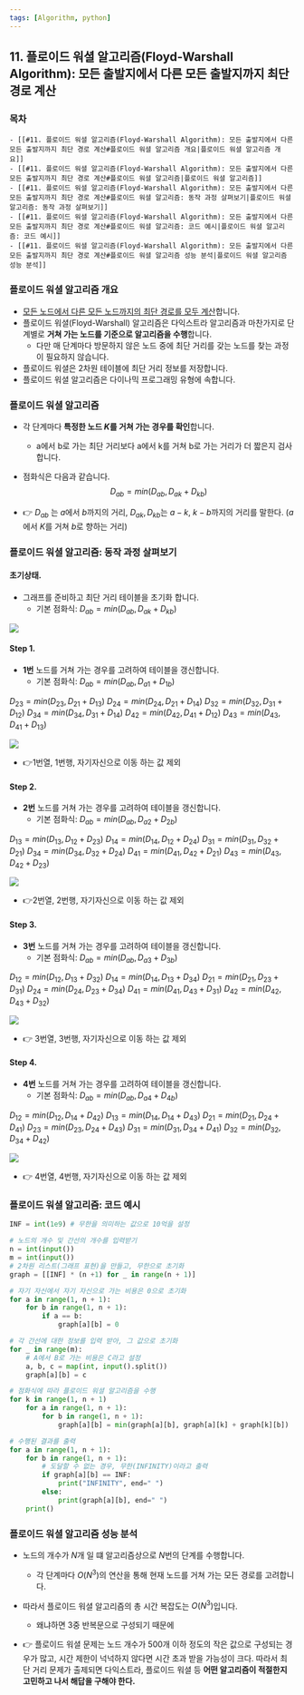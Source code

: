 ```yaml
---
tags: [Algorithm, python]
---
```


## 11. 플로이드 워셜 알고리즘(Floyd-Warshall Algorithm): 모든 출발지에서 다른 모든 출발지까지 최단 경로 계산


### 목차
```ad-note
- [[#11. 플로이드 워셜 알고리즘(Floyd-Warshall Algorithm): 모든 출발지에서 다른 모든 출발지까지 최단 경로 계산#플로이드 워셜 알고리즘 개요|플로이드 워셜 알고리즘 개요]]
- [[#11. 플로이드 워셜 알고리즘(Floyd-Warshall Algorithm): 모든 출발지에서 다른 모든 출발지까지 최단 경로 계산#플로이드 워셜 알고리즘|플로이드 워셜 알고리즘]]
- [[#11. 플로이드 워셜 알고리즘(Floyd-Warshall Algorithm): 모든 출발지에서 다른 모든 출발지까지 최단 경로 계산#플로이드 워셜 알고리즘: 동작 과정 살펴보기|플로이드 워셜 알고리즘: 동작 과정 살펴보기]]
- [[#11. 플로이드 워셜 알고리즘(Floyd-Warshall Algorithm): 모든 출발지에서 다른 모든 출발지까지 최단 경로 계산#플로이드 워셜 알고리즘: 코드 예시|플로이드 워셜 알고리즘: 코드 예시]]
- [[#11. 플로이드 워셜 알고리즘(Floyd-Warshall Algorithm): 모든 출발지에서 다른 모든 출발지까지 최단 경로 계산#플로이드 워셜 알고리즘 성능 분석|플로이드 워셜 알고리즘 성능 분석]]
```


### 플로이드 워셜 알고리즘 개요
- <u>모든 노드에서 다른 모든 노드까지의 최단 경로를 모두 계산</u>합니다.
- 플로이드 워셜(Floyd-Warshall) 알고리즘은 다익스트라 알고리즘과 마찬가지로 단계별로 **거쳐 가는 노드를 기준으로 알고리즘을 수행**합니다. 
	- 다만 매 단계마다 방문하지 않은 노드 중에 최단 거리를 갖는 노드를 찾는 과정이 필요하지 않습니다. 
- 플로이드 워셜은 2차원 테이블에 최단 거리 정보를 저장합니다. 
- 플로이드 워셜 알고리즘은 다이나믹 프로그래밍 유형에 속합니다. 

### 플로이드 워셜 알고리즘
- 각 단계마다 **특정한 노드 $K$를 거쳐 가는 경우를 확인**합니다. 
	- a에서 b로 가는 최단 거리보다 a에서 k를 거쳐 b로 가는 거리가 더 짧은지 검사합니다. 
- 점화식은 다음과 같습니다. 
$$D_{ab} = min(D_{ab}, D_{ak} + D_{kb})$$

- 👉 $D_{ab}$ 는 $a$에서 $b$까지의 거리, $D_{ak}, D_{kb}$는  $a-k$, $k-b$까지의 거리를 말한다. ($a$에서 $K$를 거쳐 $b$로 향하는 거리)

### 플로이드 워셜 알고리즘: 동작 과정 살펴보기
#### 초기상태.
- 그래프를 준비하고 최단 거리 테이블을 초기화 합니다. 
	- 기본 점화식: $D_{ab} = min(D_{ab}, D_{ak} + D_{kb})$

![](11.%20Floyd-Warshall%20Algorithm.png)

#### Step 1.
- **1번** 노드를 거쳐 가는 경우를 고려하여 테이블을 갱신합니다. 
	- 기본 점화식: $D_{ab} = min(D_{ab}, D_{a1} + D_{1b})$

$D_{23} = min(D_{23}, D_{21} + D_{13})$
$D_{24} = min(D_{24}, D_{21} + D_{14})$
$D_{32} = min(D_{32}, D_{31} + D_{12})$
$D_{34} = min(D_{34}, D_{31} + D_{14})$
$D_{42} = min(D_{42}, D_{41} + D_{12})$
$D_{43} = min(D_{43}, D_{41} + D_{13})$

![](11.%20Floyd-Warshall%20Algorithm-1.png)
- 👉1번열, 1번행, 자기자신으로 이동 하는 값 제외


#### Step 2.
- **2번** 노드를 거쳐 가는 경우를 고려하여 테이블을 갱신합니다. 
	- 기본 점화식: $D_{ab} = min(D_{ab}, D_{a2} + D_{2b})$

$D_{13} = min(D_{13}, D_{12} + D_{23})$
$D_{14} = min(D_{14}, D_{12} + D_{24})$
$D_{31} = min(D_{31}, D_{32} + D_{21})$
$D_{34} = min(D_{34}, D_{32} + D_{24})$
$D_{41} = min(D_{41}, D_{42} + D_{21})$
$D_{43} = min(D_{43}, D_{42} + D_{23})$

![](11.%20Floyd-Warshall%20Algorithm-2.png)
- 👉2번열, 2번행, 자기자신으로 이동 하는 값 제외

#### Step 3.
- **3번** 노드를 거쳐 가는 경우를 고려하여 테이블을 갱신합니다. 
	- 기본 점화식: $D_{ab} = min(D_{ab}, D_{a3} + D_{3b})$

$D_{12} = min(D_{12}, D_{13} + D_{32})$
$D_{14} = min(D_{14}, D_{13} + D_{34})$
$D_{21} = min(D_{21}, D_{23} + D_{31})$
$D_{24} = min(D_{24}, D_{23} + D_{34})$
$D_{41} = min(D_{41}, D_{43} + D_{31})$
$D_{42} = min(D_{42}, D_{43} + D_{32})$

![](11.%20Floyd-Warshall%20Algorithm-3.png)

- 👉 3번열, 3번행, 자기자신으로 이동 하는 값 제외


#### Step 4.
- **4번** 노드를 거쳐 가는 경우를 고려하여 테이블을 갱신합니다. 
	- 기본 점화식: $D_{ab} = min(D_{ab}, D_{a4} + D_{4b})$

$D_{12} = min(D_{12}, D_{14} + D_{42})$
$D_{13} = min(D_{14}, D_{14} + D_{43})$
$D_{21} = min(D_{21}, D_{24} + D_{41})$
$D_{23} = min(D_{23}, D_{24} + D_{43})$
$D_{31} = min(D_{31}, D_{34} + D_{41})$
$D_{32} = min(D_{32}, D_{34} + D_{42})$

![](11.%20Floyd-Warshall%20Algorithm-4.png)
- 👉 4번열, 4번행, 자기자신으로 이동 하는 값 제외


### 플로이드 워셜 알고리즘: 코드 예시
```python
INF = int(1e9) # 무한을 의미하는 값으로 10억을 설정

# 노드의 개수 및 간선의 개수를 입력받기
n = int(input()) 
m = int(input())
# 2차원 리스트(그래프 표현)을 만들고, 무한으로 초기화
graph = [[INF] * (n +1) for _ in range(n + 1)]

# 자기 자신에서 자기 자신으로 가는 비용은 0으로 초기화
for a in range(1, n + 1):
	for b in range(1, n + 1):
		if a == b:
			graph[a][b] = 0

# 각 간선에 대한 정보를 입력 받아, 그 값으로 초기화
for _ in range(m):
	# A에서 B로 가는 비용은 C라고 설정
	a, b, c = map(int, input().split())
	graph[a][b] = c

# 점화식에 따라 플로이드 워셜 알고리즘을 수행
for k in range(1, n + 1)
	for a in range(1, n + 1):
		for b in range(1, n + 1):
			graph[a][b] = min(graph[a][b], graph[a][k] + graph[k][b])

# 수행된 결과를 출력
for a in range(1, n + 1):
	for b in range(1, n + 1):
		# 도달할 수 없는 경우, 무한(INFINITY)이라고 출력
		if graph[a][b] == INF:
			print("INFINITY", end=" ")
		else:
			print(graph[a][b], end=" ")
	print()
```

### 플로이드 워셜 알고리즘 성능 분석
- 노드의 개수가 $N$개 일 떄 알고리즘상으로 $N$번의 단계를 수행합니다. 
	- 각 단계마다 $O(N^3)$의 연산을 통해 현재 노드를 거쳐 가는 모든 경로를 고려합니다. 
- 따라서 플로이드 워셜 알고리즘의 총 시간 복잡도는 $O(N^3)$입니다. 
	- 왜냐하면 3중 반복문으로 구성되기 때문에

- 👉 플로이드 워셜 문제는 노드 개수가 500개 이하 정도의 작은 값으로 구성되는 경우가 많고, 시간 제한이 넉넉하지 않다면 시간 초과 받을 가능성이 크다. 따라서 최단 거리 문제가 출제되면 다익스트라, 플로이드 워셜 등 **어떤 알고리즘이 적절한지 고민하고 나서 해답을 구해야 한다.** 
